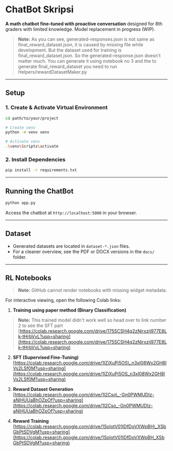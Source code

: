 # ChatBot Skripsi

**A math chatbot fine-tuned with proactive conversation** designed for 8th graders with limited knowledge. Model replacement in progress (WIP).

> **Note:** As you can see, generated-responses.json is not same as final_reward_dataset.json, it is caused by missing file while development. But the dataset used for training is final_reward_dataset.json. So the generated-response.json doesn't matter much. You can generate it using notebook no 3 and the to generate final_reward_dataset you need to run Helpers/rewardDatasetMaker.py

---

## Setup

### 1. Create & Activate Virtual Environment

```bash
cd path/to/your/project

# Create venv
python -m venv venv

# Activate venv
.\venv\Scripts\activate

```

### 2. Install Dependencies

```bash
pip install -r requirements.txt
```

---

## Running the ChatBot

```bash
python app.py
```

Access the chatbot at `http://localhost:5000` in your browser.

---

## Dataset

* Generated datasets are located in `dataset-*.json` files.
* For a cleaner overview, see the PDF or DOCX versions in the `docs/` folder.

---

## RL Notebooks

> **Note:** GitHub cannot render notebooks with missing widget metadata.

For interactive viewing, open the following Colab links:

1. **Training using paper method (Binary Classification)**
> **Note:** This trained model didn't work well so head over to link number 2 to see the SFT part
   [https://colab.research.google.com/drive/175SCSH4q2zNirxzij977E8Lk-tHrbVvL?usp=sharing](https://colab.research.google.com/drive/175SCSH4q2zNirxzij977E8Lk-tHrbVvL?usp=sharing)


2. **SFT (Supervised Fine-Tuning)**
   [https://colab.research.google.com/drive/1IZiXuPi5OS\_n3xI08Wx2GH8lVs2LSf0M?usp=sharing](https://colab.research.google.com/drive/1IZiXuPi5OS_n3xI08Wx2GH8lVs2LSf0M?usp=sharing)

3. **Reward Dataset Generation**
   [https://colab.research.google.com/drive/1l2Cso\_-Gn0PWMUDIz-aNIHUUaBhOZpOf?usp=sharing](https://colab.research.google.com/drive/1l2Cso_-Gn0PWMUDIz-aNIHUUaBhOZpOf?usp=sharing)

4. **Reward Training**
   [https://colab.research.google.com/drive/1SolotV01IDfDoVXWpBH\_XSbGbPtSDVgM?usp=sharing](https://colab.research.google.com/drive/1SolotV01IDfDoVXWpBH_XSbGbPtSDVgM?usp=sharing)
